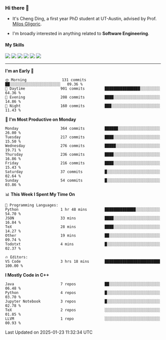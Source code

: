 ### Hi there 👋

* It's Cheng Ding, a first year PhD student at UT-Austin, advised by Prof. [Milos Gligoric](https://users.ece.utexas.edu/~gligoric/).

* I'm broadly interested in anything related to **Software Engineering**.

#### My Skills

![](https://img.shields.io/badge/C++-65318e?logo=cplusplus&logoColor=fff)
![](https://img.shields.io/badge/Python-3e74a2?logo=python&logoColor=fff)
![](https://img.shields.io/badge/C-5654a2?logo=c&logoColor=fff)
![](https://img.shields.io/badge/Go-00aaff?logo=go&logoColor=fff)
![](https://img.shields.io/badge/Docker-0088ff?logo=docker&logoColor=fff)
![](https://img.shields.io/badge/Apache-D22128?logo=apache&logoColor=fff)

---
<!--START_SECTION:waka-->
**I'm an Early 🐤** 

```text
🌞 Morning                131 commits         ██░░░░░░░░░░░░░░░░░░░░░░░   09.36 % 
🌆 Daytime                901 commits         ████████████████░░░░░░░░░   64.36 % 
🌃 Evening                208 commits         ████░░░░░░░░░░░░░░░░░░░░░   14.86 % 
🌙 Night                  160 commits         ███░░░░░░░░░░░░░░░░░░░░░░   11.43 % 
```
📅 **I'm Most Productive on Monday** 

```text
Monday                   364 commits         ██████░░░░░░░░░░░░░░░░░░░   26.00 % 
Tuesday                  217 commits         ████░░░░░░░░░░░░░░░░░░░░░   15.50 % 
Wednesday                276 commits         █████░░░░░░░░░░░░░░░░░░░░   19.71 % 
Thursday                 236 commits         ████░░░░░░░░░░░░░░░░░░░░░   16.86 % 
Friday                   216 commits         ████░░░░░░░░░░░░░░░░░░░░░   15.43 % 
Saturday                 37 commits          █░░░░░░░░░░░░░░░░░░░░░░░░   02.64 % 
Sunday                   54 commits          █░░░░░░░░░░░░░░░░░░░░░░░░   03.86 % 
```


📊 **This Week I Spent My Time On** 

```text
💬 Programming Languages: 
Python                   1 hr 48 mins        ██████████████░░░░░░░░░░░   54.70 % 
JSON                     33 mins             ████░░░░░░░░░░░░░░░░░░░░░   16.84 % 
TeX                      28 mins             ████░░░░░░░░░░░░░░░░░░░░░   14.27 % 
Other                    19 mins             ██░░░░░░░░░░░░░░░░░░░░░░░   09.74 % 
Todotxt                  4 mins              █░░░░░░░░░░░░░░░░░░░░░░░░   02.37 % 

🔥 Editors: 
VS Code                  3 hrs 18 mins       █████████████████████████   100.00 % 
```

**I Mostly Code in C++** 

```text
Java                     7 repos             ██░░░░░░░░░░░░░░░░░░░░░░░   06.48 % 
Python                   4 repos             █░░░░░░░░░░░░░░░░░░░░░░░░   03.70 % 
Jupyter Notebook         3 repos             █░░░░░░░░░░░░░░░░░░░░░░░░   02.78 % 
TeX                      2 repos             ░░░░░░░░░░░░░░░░░░░░░░░░░   01.85 % 
LLVM                     1 repo              ░░░░░░░░░░░░░░░░░░░░░░░░░   00.93 % 
```




 Last Updated on 2025-01-23 11:32:34 UTC
<!--END_SECTION:waka-->

